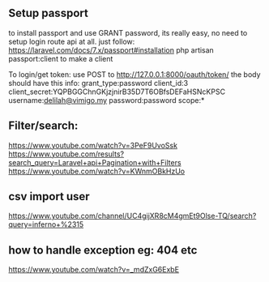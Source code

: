 ## Setup passport
to install passport and use GRANT password, its really easy, no need to setup login route api at all.
just follow: https://laravel.com/docs/7.x/passport#installation
php artisan passport:client to make a client

To login/get token:
use POST to http://127.0.0.1:8000/oauth/token/
the body should have this info:
    grant_type:password
    client_id:3
    client_secret:YQPBGGChnGKjzjnirB35D7T6OBfsDEFaHSNcKPSC
    username:delilah@vimigo.my
    password:password
    scope:*

## Filter/search:
https://www.youtube.com/watch?v=3PeF9UvoSsk
https://www.youtube.com/results?search_query=Laravel+api+Pagination+with+Filters
https://www.youtube.com/watch?v=KWnmOBkHzUo

## csv import user
https://www.youtube.com/channel/UC4gijXR8cM4gmEt9Olse-TQ/search?query=inferno+%2315


## how to handle exception eg: 404 etc
https://www.youtube.com/watch?v=_mdZxG6ExbE
